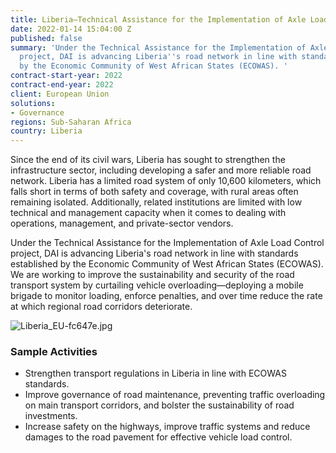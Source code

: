 ```yaml
---
title: Liberia—Technical Assistance for the Implementation of Axle Load Control
date: 2022-01-14 15:04:00 Z
published: false
summary: 'Under the Technical Assistance for the Implementation of Axle Load Control
  project, DAI is advancing Liberia''s road network in line with standards established
  by the Economic Community of West African States (ECOWAS). '
contract-start-year: 2022
contract-end-year: 2022
client: European Union
solutions:
- Governance
regions: Sub-Saharan Africa
country: Liberia
---
```


Since the end of its civil wars, Liberia has sought to strengthen the infrastructure sector, including developing a safer and more reliable road network. Liberia has a limited road system of only 10,600 kilometers, which falls short in terms of both safety and coverage, with rural areas often remaining isolated. Additionally, related institutions are limited with low technical and management capacity when it comes to dealing with operations, management, and private-sector vendors.

Under the Technical Assistance for the Implementation of Axle Load Control project, DAI is advancing Liberia's road network in line with standards established by the Economic Community of West African States (ECOWAS). We are working to improve the sustainability and security of the road transport system by curtailing vehicle overloading—deploying a mobile brigade to monitor loading, enforce penalties, and over time reduce the rate at which regional road corridors deteriorate.

![Liberia_EU-fc647e.jpg](/uploads/Liberia_EU-fc647e.jpg)

### Sample Activities

* Strengthen transport regulations in Liberia in line with ECOWAS standards.
* Improve governance of road maintenance, preventing traffic overloading on main transport corridors, and bolster the sustainability of road investments.
* Increase safety on the highways, improve traffic systems and reduce damages to the road pavement for effective vehicle load control.
